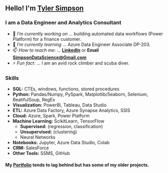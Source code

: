 ## Hello! I'm [Tyler Simpson](https://www.tylerjsimpson.com/)
### I am a Data Engineer and Analytics Consultant
- 🔭 *I’m currently working on* ... building automated data workflows (Power Platform) for a finance customer.
- 🌱 *I’m currently learning* ... Azure Data Engineer Associate DP-203.
- 📫 *How to reach me:* ... **[LinkedIn](https://www.linkedin.com/in/tj-simpson/)** or **Email SimpsonDataScience@Gmail.com**
- ⚡ *Fun fact:* ... I am an avid rock climber and scuba diver.  

### Skills
* **SQL:** CTEs, windows, functions, stored procedures
* **Python:** Pandas/Numpy, PySpark, Matplotlib/Seaborn, Selenium, BeatifulSoup, RegEx
* **Visualization:** PowerBI, Tableau, Data Studio
* **ETL:** Azure Data Factory, Azure Synapse Analytics, SSIS
* **Cloud:** Azure, Spark, Power Platform
* **Machine Learning:** ScikitLearn, TensorFlow
  * **Supervised:** (regression, classification)  
  * **Unsupervised:** (clustering)
  * Neural Networks 
* **Notebooks:** Jupyter, Azure Data Studio, Colab
* **CRM:** SalesForce
* **Other Tools:** SSMS, GitHub

#### My **[Portfolio](https://www.tylerjsimpson.com/)** tends to lag behind but has some of my older projects.
